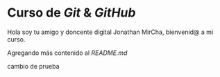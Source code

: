 # Curso de _Git_ & _GitHub_

Hola soy tu amigo y doncente digital Jonathan MirCha, bienvenid@ a mi curso.

Agregando más contenido al _README.md_

cambio de prueba